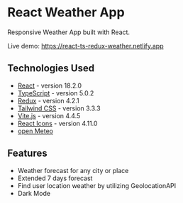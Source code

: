 # React Weather App

Responsive Weather App built with React.

Live demo: https://react-ts-redux-weather.netlify.app

## Technologies Used

- [React](https://react.dev/) - version 18.2.0
- [TypeScript](https://www.typescriptlang.org/) - version 5.0.2
- [Redux](https://redux.js.org/) - version 4.2.1
- [Tailwind CSS](https://tailwindcss.com/) - version 3.3.3
- [Vite.js](https://vitejs.dev/) - version 4.4.5
- [React Icons](https://react-icons.github.io/react-icons/) - version 4.11.0
- [open Meteo](https://open-meteo.com/)

## Features

- Weather forecast for any city or place
- Extended 7 days forecast
- Find user location weather by utilizing GeolocationAPI
- Dark Mode


